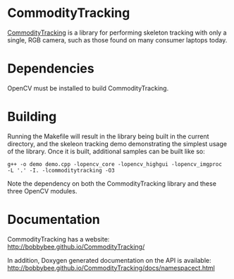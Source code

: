CommodityTracking
=========

[CommodityTracking](http://bobbybee.github.io/CommodityTracking/) is a library for performing skeleton tracking with only a single, RGB camera, such as those found on many consumer laptops today.

Dependencies
=========

OpenCV must be installed to build CommodityTracking.

Building
=========

Running the Makefile will result in the library being built in the current directory, and the skeleon tracking demo demonstrating the simplest usage of the library. Once it is built, additional samples can be built like so:

    g++ -o demo demo.cpp -lopencv_core -lopencv_highgui -lopencv_imgproc  -L '.' -I. -lcommoditytracking -O3

Note the dependency on both the CommodityTracking library and these three OpenCV modules.

Documentation
=========

CommodityTracking has a website: http://bobbybee.github.io/CommodityTracking/

In addition, Doxygen generated documentation on the API is available:  http://bobbybee.github.io/CommodityTracking/docs/namespacect.html
